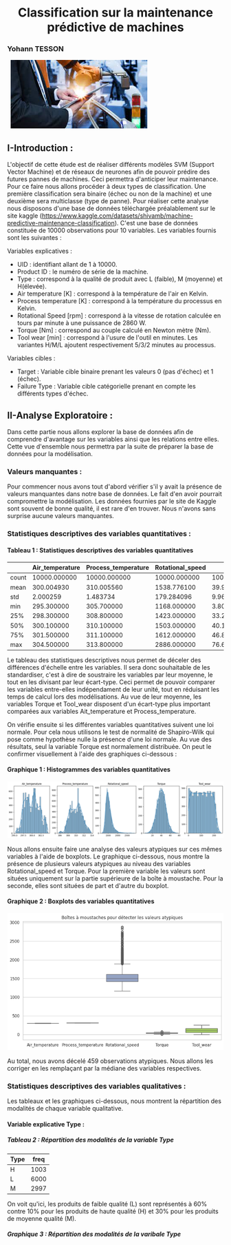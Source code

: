 <center><h1>Classification sur la maintenance prédictive de machines</h1></center>

### Yohann TESSON

&nbsp;
![](images/maintenance.jpeg)

## I-Introduction :

L'objectif de cette étude est de réaliser différents modèles SVM (Support Vector Machine) et de réseaux de neurones afin de pouvoir prédire des futures pannes de machines. Ceci permettra d'anticiper leur maintenance. Pour ce faire nous allons procéder à deux types de classification. Une première classification sera binaire (échec ou non de la machine) et une deuxième sera multiclasse (type de panne). Pour réaliser cette analyse nous disposons d'une base de données téléchargée préalablement sur le site kaggle (https://www.kaggle.com/datasets/shivamb/machine-predictive-maintenance-classification). C'est une base de données constituée de 10000 observations pour 10 variables. Les variables fournis sont les suivantes :

  Variables explicatives : 
  
  - UID : identifiant allant de 1 à 10000.
  - Product ID : le numéro de série de la machine.
  - Type : correspond à la qualité de produit avec L (faible), M (moyenne) et H(élevée).
  - Air temperature [K] : correspond à la température de l'air en Kelvin.
  - Process temperature [K] : correspond à la température du processus en Kelvin.
  - Rotational Speed [rpm] : correspond à la vitesse de rotation calculée en tours par minute à une puissance de 2860 W.
  - Torque [Nm] : correspond au couple calculé en Newton mètre (Nm).
  - Tool wear [min] : correspond à l'usure de l'outil en minutes. Les variantes H/M/L ajoutent respectivement 5/3/2 minutes au processus.

  Variables cibles :
  
  - Target : Variable cible binaire prenant les valeurs 0 (pas d'échec) et 1 (échec).
  - Failure Type : Variable cible catégorielle prenant en compte les différents types d'échec.

## II-Analyse Exploratoire :

Dans cette partie nous allons explorer la base de données afin de comprendre d'avantage sur les variables ainsi que les relations entre elles. Cette vue d'ensemble nous permettra par la suite de préparer la base de données pour la modélisation.

### Valeurs manquantes :

Pour commencer nous avons tout d'abord vérifier s'il y avait la présence de valeurs manquantes dans notre base de données. Le fait d'en avoir pourrait compromettre la modélisation. Les données fournies par le site de Kaggle sont souvent de bonne qualité, il est rare d'en trouver. Nous n'avons sans surprise aucune valeurs manquantes. 

### Statistiques descriptives des variables quantitatives :

#### Tableau 1 : Statistiques descriptives des variables quantitatives

|	    | Air_temperature |	Process_temperature |	Rotational_speed | Torque	| Tool_wear |
|-----|-----------------|---------------------|------------------|--------|-----------|
|count|	10000.000000    |	10000.000000        |	10000.000000	   | 10000.000000    | 10000.000000 |
|mean |	300.004930	    | 310.005560          |	1538.776100	     |39.986910	       | 107.951000 |
| std |	2.000259	      | 1.483734            |	179.284096	     | 9.968934        |	63.654147 |
|min  | 295.300000      |	305.700000          |	1168.000000      |	3.800000	     | 0.000000   |
|25%  |	298.300000      |	308.800000          |	1423.000000      |	33.200000      |	53.000000 |
|50%  |	300.100000      |	310.100000	        | 1503.000000      |	40.100000	     | 108.000000  |
|75%  |	301.500000      |	311.100000	        | 1612.000000	     | 46.800000       | 162.000000 |
|max  |	304.500000      |	313.800000	        | 2886.000000	     | 76.600000       | 253.000000 |

Le tableau des statistiques descriptives nous permet de déceler des différences d'échelle entre les variables. Il sera donc souhaitable de les standardiser, c'est à dire de soustraire les variables par leur moyenne, le tout en les divisant par leur écart-type. Ceci permet de pouvoir comparer les variables entre-elles indépendament de leur unité, tout en réduisant les temps de calcul lors des modélisations. 
Au vue de leur moyenne, les variables Torque et Tool_wear disposent d'un écart-type plus important comparées aux variables Ait_temperature et Process_temperature.

On vérifie ensuite si les différentes variables quantitatives suivent une loi normale. Pour cela nous utilisons le test de normalité de Shapiro-Wilk qui pose comme hypothèse nulle la présence d'une loi normale. Au vue des résultats, seul la variable Torque est normalement distribuée. On peut le confirmer visuellement à l'aide des graphiques ci-dessous :

#### Graphique 1 : Histogrammes des variables quantitatives

![](images/histogrammes.png)

Nous allons ensuite faire une analyse des valeurs atypiques sur ces mêmes variables à l'aide de boxplots. Le graphique ci-dessous, nous montre la présence de plusieurs valeurs atypiques au niveau des variables Rotational_speed et Torque. Pour la première variable les valeurs sont situées uniquement sur la partie supérieure de la boîte à moustache. Pour la seconde, elles sont situées de part et d'autre du boxplot.

#### Graphique 2 : Boxplots des variables quantitatives

![](images/boxplot.png)

Au total, nous avons décelé 459 observations atypiques. Nous allons les corriger en les remplaçant par la médiane des variables respectives.

### Statistiques descriptives des variables qualitatives :

Les tableaux et les graphiques ci-dessous, nous montrent la répartition des modalités de chaque variable qualitative.

#### Variable explicative Type :

##### Tableau 2 : Répartition des modalités de la variable Type

| Type | freq |
|------|------|
| H	 | 1003 |
| L  | 6000 |
| M  | 2997 |

On voit qu'ici, les produits de faible qualité (L) sont représentés à 60% contre 10% pour les produits de haute qualité (H) et 30% pour les produits de moyenne qualité (M).

##### Graphique 3 : Répartition des modalités de la varibale Type





